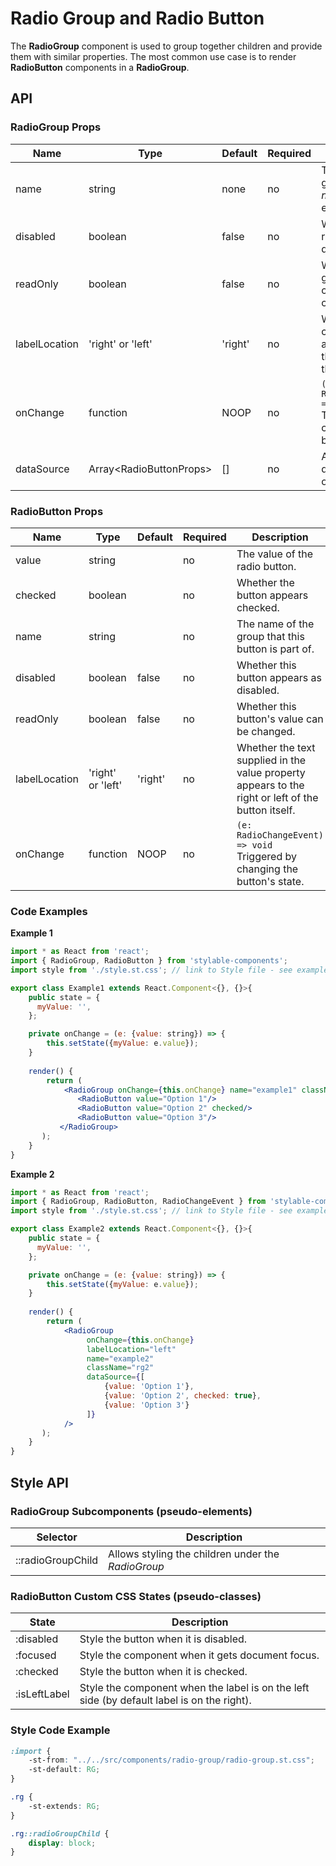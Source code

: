 # Radio Group and Radio Button

The **RadioGroup** component is used to group together children and provide them with similar properties. The most common use case is to render **RadioButton** components in a **RadioGroup**. 

## API

### RadioGroup Props

| Name | Type | Default | Required | Description |
|------|------|---------|----------|-------------
| name | string | none | no | The name of the group. Sets the _name_ property on each child. |
| disabled | boolean | false | no | Whether all the radio buttons are disabled. |
| readOnly | boolean | false | no | Whether the group value cannot be changed. |
| labelLocation | 'right' or 'left' | 'right' | no | Whether each child's value appears as text to the right or left of the radio button.  |
| onChange | function | NOOP | no | `(e: RadioChangeEvent) => void`<br>Triggered by changing a radio button state. |
| dataSource | Array\<RadioButtonProps> | [] | no | Array of dataSchema objects. |

### RadioButton Props

| Name | Type | Default | Required | Description |
|------|------|---------|----------|-------------
| value | string |  | no | The value of the radio button. |
| checked | boolean |  | no | Whether the button appears checked. |
| name | string |  | no | The name of the group that this button is part of. |
| disabled | boolean | false | no | Whether this button appears as disabled. |
| readOnly | boolean | false | no | Whether this button's value can be changed. |
| labelLocation | 'right' or 'left' | 'right' | no | Whether the text supplied in the value property appears to the right or left of the button itself.  |
| onChange | function | NOOP | no | `(e: RadioChangeEvent) => void`<br>Triggered by changing the button's state. |


### Code Examples

**Example 1**

```jsx
import * as React from 'react';
import { RadioGroup, RadioButton } from 'stylable-components';
import style from './style.st.css'; // link to Style file - see examples of style files below

export class Example1 extends React.Component<{}, {}>{
    public state = {
      myValue: '',
    };

    private onChange = (e: {value: string}) => {
        this.setState({myValue: e.value});
    }
    
    render() {
        return (
            <RadioGroup onChange={this.onChange} name="example1" className="rg1">
               <RadioButton value="Option 1"/>
               <RadioButton value="Option 2" checked/>
               <RadioButton value="Option 3"/>
           </RadioGroup>
       );
    }
}
```


**Example 2**

```jsx
import * as React from 'react';
import { RadioGroup, RadioButton, RadioChangeEvent } from 'stylable-components';
import style from './style.st.css'; // link to Style file - see examples of style files below

export class Example2 extends React.Component<{}, {}>{
    public state = {
      myValue: '',
    };

    private onChange = (e: {value: string}) => {
        this.setState({myValue: e.value});
    }
    
    render() {
        return (
            <RadioGroup
                 onChange={this.onChange}
                 labelLocation="left"
                 name="example2"
                 className="rg2"
                 dataSource={[
                     {value: 'Option 1'},
                     {value: 'Option 2', checked: true},
                     {value: 'Option 3'}
                 ]}
            />
       );
    }
}
```

## Style API

### RadioGroup Subcomponents (pseudo-elements)

| Selector | Description  |
|----------|--------------|
| ::radioGroupChild | Allows styling the children under the *RadioGroup* |

### RadioButton Custom CSS States (pseudo-classes)

| State | Description |
| ----- | ----------- |
| :disabled | Style the button when it is disabled. |
| :focused | Style the component when it gets document focus. |
| :checked |  Style the button when it is checked. |
| :isLeftLabel | Style the component when the label is on the left side (by default label is on the right). |

### Style Code Example

```css
:import {
    -st-from: "../../src/components/radio-group/radio-group.st.css";
    -st-default: RG;
}

.rg {
    -st-extends: RG;
}

.rg::radioGroupChild {
    display: block;
}
```
